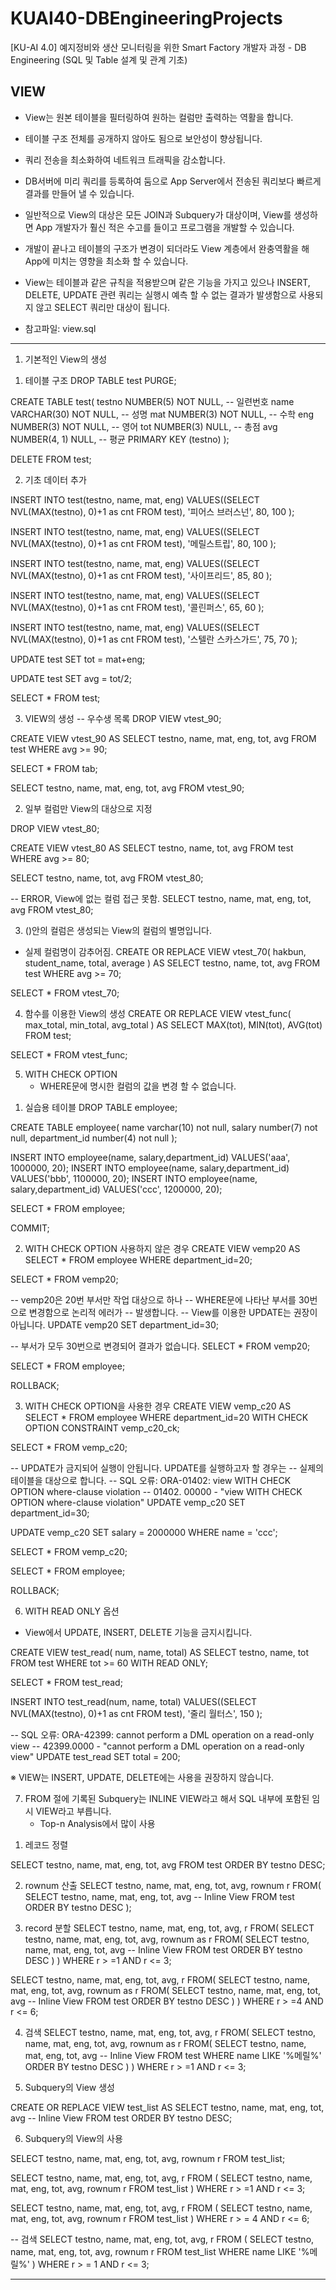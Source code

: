 # KUAI40-DBEngineeringProjects
[KU-AI 4.0] 예지정비와 생산 모니터링을 위한 Smart Factory 개발자 과정 - DB Engineering (SQL 및 Table 설계 및 관계 기초)

## VIEW
- View는 원본 테이블을 필터링하여 원하는 컬럼만 출력하는 역활을 합니다.

- 테이블 구조 전체를 공개하지 않아도 됨으로 보안성이 향상됩니다.

- 쿼리 전송을 최소화하여 네트워크 트래픽을 감소합니다.

- DB서버에 미리 쿼리를 등록하여 둠으로 App Server에서 전송된 쿼리보다
  빠르게 결과를 만들어 낼 수 있습니다.

- 일반적으로 View의 대상은 모든 JOIN과 Subquery가 대상이며, View를
  생성하면 App 개발자가 훨신 적은 수고를 들이고 프로그램을 개발할 수
  있습니다.

- 개발이 끝나고 테이블의 구조가 변경이 되더라도 View 계층에서 완충역활을 해
  App에 미치는 영향을 최소화 할 수 있습니다.

- View는 테이블과 같은 규칙을 적용받으며 같은 기능을 가지고 있으나
  INSERT, DELETE, UPDATE 관련 쿼리는 실행시 예측 할 수 없는 결과가 발생함으로
  사용되지 않고 SELECT 쿼리만 대상이 됩니다.

- 참고파일: view.sql

---

1. 기본적인 View의 생성

1) 테이블 구조
DROP TABLE test PURGE;

CREATE TABLE test(
    testno NUMBER(5)   NOT NULL, -- 일련번호
    name   VARCHAR(30) NOT NULL, -- 성명
    mat    NUMBER(3)   NOT NULL, -- 수학
    eng    NUMBER(3)   NOT NULL, -- 영어
    tot    NUMBER(3)       NULL, -- 총점
    avg    NUMBER(4, 1)    NULL, -- 평균
    PRIMARY KEY (testno)
);

DELETE FROM test;



2) 기초 데이터 추가

INSERT INTO test(testno, name, mat, eng)
VALUES((SELECT NVL(MAX(testno), 0)+1 as cnt FROM test),
    '피어스 브러스넌', 80, 100
);

INSERT INTO test(testno, name, mat, eng)
VALUES((SELECT NVL(MAX(testno), 0)+1 as cnt FROM test),
    '메릴스트립', 80, 100
);

INSERT INTO test(testno, name, mat, eng)
VALUES((SELECT NVL(MAX(testno), 0)+1 as cnt FROM test),
    '사이프리드', 85, 80
);

INSERT INTO test(testno, name, mat, eng)
VALUES((SELECT NVL(MAX(testno), 0)+1 as cnt FROM test),
    '콜린퍼스', 65, 60
);

INSERT INTO test(testno, name, mat, eng)
VALUES((SELECT NVL(MAX(testno), 0)+1 as cnt FROM test),
    '스텔란 스카스가드', 75, 70
);


UPDATE test SET tot = mat+eng;

UPDATE test SET avg = tot/2;

SELECT * FROM test;

3) VIEW의 생성
-- 우수생 목록
DROP VIEW vtest_90;

CREATE VIEW vtest_90
AS
SELECT testno, name, mat, eng, tot, avg
FROM test
WHERE avg >= 90;

SELECT * FROM tab;

SELECT testno, name, mat, eng, tot, avg FROM vtest_90;


2. 일부 컬럼만 View의 대상으로 지정

DROP VIEW vtest_80;

CREATE VIEW vtest_80
AS
SELECT testno, name, tot, avg
FROM test
WHERE avg >= 80;


SELECT testno, name, tot, avg FROM vtest_80;

-- ERROR, View에 없는 컬럼 접근 못함.
SELECT testno, name, mat, eng, tot, avg FROM vtest_80;


3. ()안의 컬럼은 생성되는 View의 컬럼의 별명입니다.
- 실제 컬럼명이 감추어짐.
CREATE OR REPLACE VIEW vtest_70(
    hakbun, student_name, total, average
)
AS
SELECT testno, name, tot, avg
FROM test
WHERE avg >= 70;

SELECT * FROM vtest_70;


4. 함수를 이용한 View의 생성
CREATE OR REPLACE VIEW vtest_func(
    max_total, min_total, avg_total
)
AS
SELECT MAX(tot), MIN(tot), AVG(tot)
FROM test;


SELECT * FROM vtest_func;


5. WITH CHECK OPTION
   - WHERE문에 명시한 컬럼의 값을 변경 할 수 없습니다.

1) 실습용 테이블
DROP TABLE employee;

CREATE TABLE employee(
    name          varchar(10) not null,
    salary        number(7)   not null,
    department_id number(4)   not null
);

INSERT INTO employee(name, salary,department_id)
VALUES('aaa', 1000000, 20);
INSERT INTO employee(name, salary,department_id)
VALUES('bbb', 1100000, 20);
INSERT INTO employee(name, salary,department_id)
VALUES('ccc', 1200000, 20);


SELECT * FROM employee;

COMMIT;

2) WITH CHECK OPTION 사용하지 않은 경우
CREATE VIEW vemp20
AS
SELECT *
FROM employee
WHERE department_id=20;

SELECT * FROM vemp20;

-- vemp20은 20번 부서만 작업 대상으로 하나
-- WHERE문에 나타난 부서를 30번으로 변경함으로 논리적 에러가
-- 발생합니다.
-- View를 이용한 UPDATE는 권장이 아닙니다.
UPDATE vemp20 SET department_id=30;

-- 부서가 모두 30번으로 변경되어 결과가 없습니다.
SELECT * FROM vemp20;

SELECT * FROM employee;

ROLLBACK;



3) WITH CHECK OPTION을 사용한 경우
CREATE VIEW vemp_c20
AS
SELECT *
FROM employee
WHERE department_id=20
WITH CHECK OPTION CONSTRAINT vemp_c20_ck;

SELECT * FROM vemp_c20;

-- UPDATE가 금지되어 실행이 안됩니다. UPDATE를 실행하고자 할 경우는
-- 실제의 테이블을 대상으로 합니다.
-- SQL 오류: ORA-01402: view WITH CHECK OPTION where-clause violation
-- 01402. 00000 -  "view WITH CHECK OPTION where-clause violation"
UPDATE vemp_c20 SET department_id=30;

UPDATE vemp_c20 SET salary = 2000000 WHERE name = 'ccc';

SELECT * FROM vemp_c20;

SELECT * FROM employee;

ROLLBACK;


6. WITH READ ONLY 옵션
  - View에서 UPDATE, INSERT, DELETE 기능을 금지시킵니다.

CREATE VIEW test_read(
    num, name, total)
AS
SELECT testno, name, tot
FROM test
WHERE tot >= 60
WITH READ ONLY;


SELECT * FROM test_read;

INSERT INTO test_read(num,
    name, total)
VALUES((SELECT NVL(MAX(testno), 0)+1 as cnt FROM test),
    '줄리 월터스', 150
);

-- SQL 오류: ORA-42399: cannot perform a DML operation on a read-only view
-- 42399.0000 - "cannot perform a DML operation on a read-only view"
UPDATE test_read SET total = 200;


※ VIEW는 INSERT, UPDATE, DELETE에는 사용을 권장하지 않습니다.


7. FROM 절에 기록된 Subquery는 INLINE VIEW라고 해서
   SQL 내부에 포함된 임시 VIEW라고 부릅니다.
   - Top-n Analysis에서 많이 사용


1) 레코드 정렬

SELECT testno, name, mat, eng, tot, avg
FROM test
ORDER BY testno DESC;

2) rownum 산출
SELECT testno, name, mat, eng, tot, avg, rownum r
FROM(
    SELECT testno, name, mat, eng, tot, avg -- Inline View
    FROM test
    ORDER BY testno DESC
);

3) record 분할
SELECT testno, name, mat, eng, tot, avg, r
FROM(
    SELECT testno, name, mat, eng, tot, avg, rownum as r
    FROM(
        SELECT testno, name, mat, eng, tot, avg -- Inline View
        FROM test
        ORDER BY testno DESC
    )
)
WHERE r > =1 AND r <= 3;

SELECT testno, name, mat, eng, tot, avg, r
FROM(
    SELECT testno, name, mat, eng, tot, avg, rownum as r
    FROM(
        SELECT testno, name, mat, eng, tot, avg -- Inline View
        FROM test
        ORDER BY testno DESC
    )
)
WHERE r > =4 AND r <= 6;


4) 검색
SELECT testno, name, mat, eng, tot, avg, r
FROM(
    SELECT testno, name, mat, eng, tot, avg, rownum as r
    FROM(
        SELECT testno, name, mat, eng, tot, avg -- Inline View
        FROM test
        WHERE name LIKE '%메릴%'
        ORDER BY testno DESC
    )
)
WHERE r > =1 AND r <= 3;

5) Subquery의 View 생성

CREATE OR REPLACE VIEW test_list
AS
SELECT testno, name, mat, eng, tot, avg -- Inline View
FROM test
ORDER BY testno DESC;

6) Subquery의 View의 사용

SELECT testno, name, mat, eng, tot, avg, rownum r
FROM test_list;


SELECT testno, name, mat, eng, tot, avg, r
FROM (
    SELECT testno, name, mat, eng, tot, avg, rownum r
    FROM test_list
)
WHERE r > =1 AND r <= 3;


SELECT testno, name, mat, eng, tot, avg, r
FROM (
    SELECT testno, name, mat, eng, tot, avg, rownum r
    FROM test_list
)
WHERE r > = 4 AND r <= 6;

-- 검색
SELECT testno, name, mat, eng, tot, avg, r
FROM (
    SELECT testno, name, mat, eng, tot, avg, rownum r
    FROM test_list
    WHERE name LIKE '%메릴%'
)
WHERE r > = 1 AND r <= 3;


-------------------------------------------------------------------------------------
